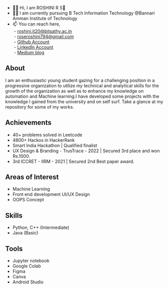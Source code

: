 * 👩‍💻 Hi, I am ROSHINI R S👋
* 👩‍🎓 I am currently pursuing B Tech Information Technology @Bannari Amman Institute of Technology
* 📫 You can reach here, <br>
      &nbsp;- roshini.it20@bitsathy.ac.in<br>
      &nbsp;- roseroshini794@gmail.com<br>
      &nbsp;- [Github Account](https://github.com/roshini-it20)<br>
      &nbsp;- [LinkedIn Account](https://www.linkedin.com/in/roshini-r-s-852967200/)<br>
      &nbsp;- [Medium blog](https://medium.com/@ROSHINIRS)<br>
## About
I am an enthusiastic young student gazing for a challenging position in a progressive organization to utilize my technical and analytical skills for the growth of the organization as well as to enhance my knowledge on automation and Machine learning.I have developed some projects with the knowledge I gained from the university and on self surf. Take a glance at my repository for some of my works.
## Achievements
- 40+ problems solved in Leetcode
- 4800+ Hackos in HackerRank
- Smart India Hackathon | Qualified finalist
- UX Design & Branding - TrusTrace - 2022 | Secured 3rd place and won Rs.1000.
- 3rd ICCRET - IIRM - 2021 | Secured 2nd Best paper award.
## Areas of Interest
- Machine Learning
- Front end development UI/UX Design
- OOPS Concept
## Skills
- Python, C++ (Intermediate)
- Java (Basic)
## Tools
- Jupyter notebook
- Google Colab
- Figma
- Canva
- Android Studio
